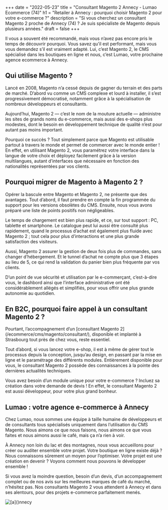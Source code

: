 +++
date = "2022-05-23"
title = "Consultant Magento 2 Annecy - Lumao Ecommerce (74)"
h1 = "Retailer à Annecy : pourquoi choisir Magento 2 pour votre e-commerce ?"
description = "Si vous cherchez un consultant Magento 2 proche de Annecy (74) ?  Je suis spécialiste de Magento depuis plusieurs années."
draft = false
+++

<p>Il vous a souvent été recommandé, mais vous n’avez pas encore pris le temps de découvrir pourquoi. Vous savez qu’il est performant, mais vous vous demandez s’il est vraiment adapté. Lui, c’est Magento 2, le CMS spécialisé dans les boutiques en ligne et nous, c’est Lumao, votre prochaine agence ecommerce à Annecy.</p>
<h2>Qui utilise Magento ?</h2>
<p>Lancé en 2008, Magento n’a cessé depuis de gagner du terrain et des parts de marché. D’abord vu comme un CMS complexe et lourd à installer, il s’est progressivement démocratisé, notamment grâce à la spécialisation de nombreux développeurs et consultants.</p>
<p>Aujourd’hui, Magento 2 — c’est le nom de la mouture actuelle — administre les sites de grands noms du e-commerce, mais aussi des e-shops plus modestes, dont le besoin en développement technique de qualité n’est pour autant pas moins important.</p>
<p>Pourquoi ce succès ? Tout simplement parce que Magento est utilisable partout à travers le monde et permet de commercer avec le monde entier ! En effet, en utilisant Magento 2, vous paramétrez votre interface dans la langue de votre choix et déployez facilement grâce à la version multilangues, autant d’interfaces que nécessaire en fonction des nationalités représentées par vos clients.</p>
<h2>Pourquoi migrer de Magento à Magento 2 ?</h2>
<p>Opérer la bascule entre Magento et Magento 2, ne présente que des avantages. Tout d’abord, il faut prendre en compte la fin programmée du support pour les versions obsolètes du CMS. Ensuite, nous vous avons préparé une liste de points positifs non négligeables.</p>
<p>Le temps de chargement est bien plus rapide, et ce, sur tout support : PC, tablette et smartphone. Le catalogue peut lui aussi être consulté plus rapidement, quand le processus d’achat est également plus fluide avec Magento 2 ; tout cela pour plus d’interactions et une plus grande satisfaction des visiteurs.</p>
<p>Aussi, Magento 2 assurer la gestion de deux fois plus de commandes, sans changer d’hébergement. Et le tunnel d’achat ne compte plus que 3 étapes au lieu de 5, ce qui rend la validation du panier bien plus fréquente par vos clients.</p>
<p>D’un point de vue sécurité et utilisation par le e-commerçant, c’est-à-dire vous, le dashbord ainsi que l’interface administrative ont été considérablement allégés et simplifiés, pour vous offrir une plus grande autonomie au quotidien.</p>
<h2>En B2C, pourquoi faire appel à un consultant Magento 2 ?</h2>
<p>Pourtant, l’accompagnement d’un [consultant Magento 2](/ecommerce/cms/magento/consultant/), disponible et implanté à Strasbourg tout près de chez vous, reste essentiel.</p>
<p>Tout d’abord, si vous lancez votre e-shop, il est à même de gérer tout le processus depuis la conception, jusqu’au design, en passant par la mise en ligne et le paramétrage des différents modules. Entièrement disponible pour vous, le consultant Magento 2 possède des connaissances à la pointe des dernières actualités techniques.</p>
<p>Vous avez besoin d’un module unique pour votre e-commerce ? Incluez sa création dans votre demande de devis ! En effet, le consultant Magento 2 est aussi développeur, pour votre plus grand bonheur.</p>
<h2>Lumao : votre agence e-commerce à Annecy</h2>
<p>Chez Lumao, nous sommes une équipe à taille humaine de développeurs et de consultants tous spécialisés uniquement dans l’utilisation du CMS Magento. Nous aimons ce que nous faisons, nous aimons ce que vous faites et nous aimons aussi le café, mais ça n’a rien à voir.</p>
<p>À Annecy non loin du lac et des montagnes, nous vous accueillons pour créer ou auditer ensemble votre projet. Votre boutique en ligne existe déjà ? Nous connaissons sûrement un moyen pour l’optimiser. Votre projet est une création en devenir ? Voyons comment nous pouvons le développer ensemble !</p>
<p>Si vous avez la moindre question, besoin d’un devis, d’un accompagnement complet ou de nos avis sur les meilleures marques de café du marché, n’hésitez pas. Nos consultants Magento 2 vous attendent à Annecy et dans ses alentours, pour des projets e-commerce parfaitement menés.</p>

<img class="animate zoomIn margin-auto" src="/images/ville/annecy.png" alt="[a]()nnecy" />
